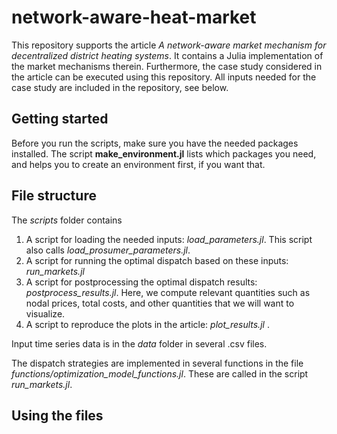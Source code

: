 # network-aware-heat-market
This repository supports the article _A network-aware market mechanism for decentralized district
 heating systems_. It contains a Julia implementation of the market mechanisms therein. Furthermore,
  the case study considered in the article can be executed using this repository. All inputs needed
   for the case study are included in the repository, see below.

## Getting started
Before you run the scripts, make sure you have the needed packages installed. The script
 **make_environment.jl** lists which packages you need, and helps you to create an environment
 first, if you want that.

## File structure
The _scripts_ folder contains
1. A script for loading the needed inputs: _load\_parameters.jl_.
This script also calls _load\_prosumer\_parameters.jl_.
2. A script for running the optimal dispatch based on these inputs: _run\_markets.jl_
3. A script for postprocessing the optimal dispatch results: _postprocess\_results.jl_.
Here, we compute relevant quantities such as nodal prices, total costs, and other quantities
that we will want to visualize.
4. A script to reproduce the plots in the article: _plot\_results.jl_ .

Input time series data is in the _data_ folder in several .csv files.

The dispatch strategies are implemented in several functions in the file
_functions/optimization_model_functions.jl_. These are called in the script _run\_markets.jl_.

## Using the files


